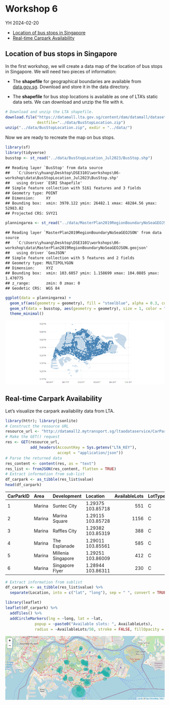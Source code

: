 Workshop 6
================
YH
2024-02-20

- [Location of bus stops in
  Singapore](#location-of-bus-stops-in-singapore)
- [Real-time Carpark Availability](#real-time-carpark-availability)

## Location of bus stops in Singapore

In the first workshop, we will create a data map of the location of bus
stops in Singapore. We will need two pieces of information:

- The **shapefile** for geographical boundaries are available from
  [data.gov.sg](https://beta.data.gov.sg/collections/1717/view).
  Download and store it in the data directory.

- The **shapefile** for bus stop locations is available as one of LTA’s
  static data sets. We can download and unzip the file with `R`.

``` r
# Download and unzip the LTA shapefile.
download.file("https://datamall.lta.gov.sg/content/dam/datamall/datasets/Geospatial/BusStopLocation.zip",
              destfile="../data/BusStopLocation.zip")
unzip("../data/BusStopLocation.zip", exdir = "../data/")
```

Now we are ready to recreate the map on bus stops.

``` r
library(sf)
library(tidyverse)
busstop <- st_read("../data/BusStopLocation_Jul2023/BusStop.shp")
```

    ## Reading layer `BusStop' from data source 
    ##   `C:\Users\yhuang\Desktop\DSE3101\workshops\06-workshop\data\BusStopLocation_Jul2023\BusStop.shp' 
    ##   using driver `ESRI Shapefile'
    ## Simple feature collection with 5161 features and 3 fields
    ## Geometry type: POINT
    ## Dimension:     XY
    ## Bounding box:  xmin: 3970.122 ymin: 26482.1 xmax: 48284.56 ymax: 52983.82
    ## Projected CRS: SVY21

``` r
planningarea <- st_read("../data/MasterPlan2019RegionBoundaryNoSeaGEOJSON.geojson")
```

    ## Reading layer `MasterPlan2019RegionBoundaryNoSeaGEOJSON' from data source 
    ##   `C:\Users\yhuang\Desktop\DSE3101\workshops\06-workshop\data\MasterPlan2019RegionBoundaryNoSeaGEOJSON.geojson' 
    ##   using driver `GeoJSON'
    ## Simple feature collection with 5 features and 2 fields
    ## Geometry type: MULTIPOLYGON
    ## Dimension:     XYZ
    ## Bounding box:  xmin: 103.6057 ymin: 1.158699 xmax: 104.0885 ymax: 1.470775
    ## z_range:       zmin: 0 zmax: 0
    ## Geodetic CRS:  WGS 84

``` r
ggplot(data = planningarea) +
  geom_sf(aes(geometry = geometry), fill = "steelblue", alpha = 0.3, color = "white") +
  geom_sf(data = busstop, aes(geometry = geometry), size = 1, color = "steelblue") +
  theme_minimal()
```

![](06-workshop_files/figure-gfm/unnamed-chunk-3-1.png)<!-- -->

## Real-time Carpark Availability

Let’s visualize the carpark availability data from LTA.

``` r
library(httr); library(jsonlite)
# Construct the resource URL
resource_url <- "http://datamall2.mytransport.sg/ltaodataservice/CarParkAvailabilityv2"
# Make the GET() request
res <- GET(resource_url, 
           add_headers(AccountKey = Sys.getenv("LTA_KEY"),
                       accept = "application/json"))
# Parse the returned data
res_content <- content(res, as = "text")
res_list <- fromJSON(res_content, flatten = TRUE)
# Extract information from sub-list
df_carpark <- as_tibble(res_list$value)
head(df_carpark)
```

<div class="kable-table">

| CarParkID | Area   | Development        | Location          | AvailableLots | LotType | Agency |
|:----------|:-------|:-------------------|:------------------|--------------:|:--------|:-------|
| 1         | Marina | Suntec City        | 1.29375 103.85718 |           551 | C       | LTA    |
| 2         | Marina | Marina Square      | 1.29115 103.85728 |          1156 | C       | LTA    |
| 3         | Marina | Raffles City       | 1.29382 103.85319 |           388 | C       | LTA    |
| 4         | Marina | The Esplanade      | 1.29011 103.85561 |           585 | C       | LTA    |
| 5         | Marina | Millenia Singapore | 1.29251 103.86009 |           412 | C       | LTA    |
| 6         | Marina | Singapore Flyer    | 1.28944 103.86311 |           230 | C       | LTA    |

</div>

``` r
# Extract information from sublist
df_carpark <- as_tibble(res_list$value) %>%
  separate(Location, into = c("lat", "long"), sep = " ", convert = TRUE)
```

``` r
library(leaflet)
leaflet(df_carpark) %>%
  addTiles() %>%
  addCircleMarkers(lng = ~long, lat = ~lat,
             popup = ~paste0("Available slots: ", AvailableLots),
             radius = ~AvailableLots/50, stroke = FALSE, fillOpacity = 0.5, color = "lightseagreen")
```

![](06-workshop_files/figure-gfm/unnamed-chunk-6-1.png)<!-- -->
